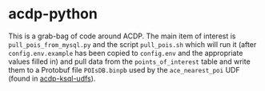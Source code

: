 # acdp-python

This is a grab-bag of code around ACDP. The main item of interest is `pull_pois_from_mysql.py`
and the script `pull_pois.sh` which will run it (after `config.env.example` has been copied to
`config.env` and the appropriate values filled in) and pull data from the `points_of_interest`
table and write them to a Protobuf file `POIsDB.binpb` used by the `ace_nearest_poi` UDF (found
in [acdp-ksql-udfs](https://github.com/michaelayoub/acdp-ksql-udfs)).
